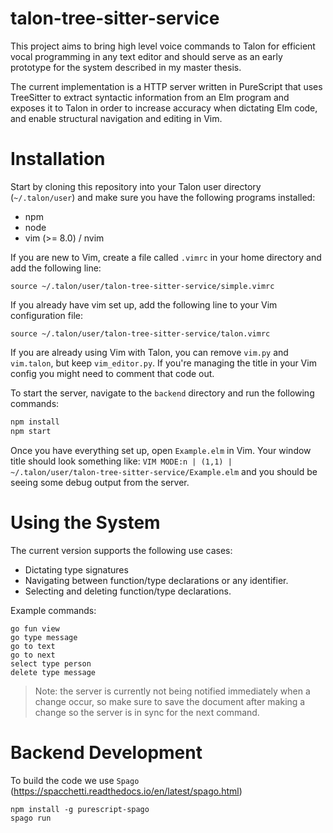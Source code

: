 # talon-tree-sitter-service

This project aims to bring high level voice commands to Talon for efficient vocal programming in any text editor
and should serve as an early prototype for the system described in my master thesis.

The current implementation is a HTTP server written in PureScript that uses TreeSitter to extract syntactic information
from an Elm program and exposes it to Talon in order to increase accuracy when dictating Elm code, and enable structural navigation and editing in Vim.

# Installation

Start by cloning this repository into your Talon user directory (`~/.talon/user`)
and make sure you have the following programs installed:
- npm
- node
- vim (>= 8.0) / nvim

If you are new to Vim, create a file called `.vimrc` in your home directory and add the following line:
```vim
source ~/.talon/user/talon-tree-sitter-service/simple.vimrc
```

If you already have vim set up, add the following line to your Vim configuration file:
```vim
source ~/.talon/user/talon-tree-sitter-service/talon.vimrc
```

If you are already using Vim with Talon, you can remove `vim.py` and `vim.talon`,
but keep `vim_editor.py`.
If you're managing the title in your Vim config you might need to comment that code out.

To start the server, navigate to the `backend` directory and run the following commands:
```bash
npm install
npm start
```

Once you have everything set up, open `Example.elm` in Vim.
Your window title should look something like:
`VIM MODE:n | (1,1) | ~/.talon/user/talon-tree-sitter-service/Example.elm`
and you should be seeing some debug output from the server.

# Using the System

The current version supports the following use cases:
- Dictating type signatures
- Navigating between function/type declarations or any identifier.
- Selecting and deleting function/type declarations.

Example commands:
```
go fun view
go type message
go to text
go to next
select type person
delete type message
```

> Note: the server is currently not being notified immediately
> when a change occur, so make sure to save the document after making a change
> so the server is in sync for the next command.

# Backend Development

To build the code we use `Spago` (https://spacchetti.readthedocs.io/en/latest/spago.html)

```
npm install -g purescript-spago
spago run
```
